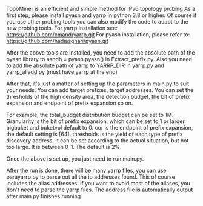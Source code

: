 TopoMiner is an efficient and simple method for IPv6 topology probing
As a first step, please install pyasn and yarrp in python 3.8 or higher. Of course if you use other probing tools you can also modify the code to adapt to the new probing tools.
For yarrp installation see: https://github.com/cmand/yarrp.git
For pyasn installation, please refer to: https://github.com/hadiasghari/pyasn.git

After the above tools are installed, you need to add the absolute path of the pyasn library to asndb = pyasn.pyasn() in Extract_prefix.py. 
Also you need to add the absolute path of yarrp to YARRP_DIR in yarrp.py and yarrp_alladd.py (must have yarrp at the end)

After that, it's just a matter of setting up the parameters in main.py to suit your needs. You can add target prefixes, target addresses.
You can set the thresholds of the high density area, the detection budget, the bit of prefix expansion and endpoint of prefix expansion so on.

For example, the total_budget distribution budget can be set to 1M.
Granularity is the bit of prefix expansion, which can be set to 1 or larger.
bigbuket and buketvol default to 0.
cor is the endpoint of prefix expansion, the default setting is [64].
thresholds is the yield of each type of prefix discovery address. 
It can be set according to the actual situation, but not too large. It is between 0-1. The default is 2%.

Once the above is set up, you just need to run main.py.

After the run is done, there will be many yarrp files, you can use parayarrp.py to parse out all the ip addresses found. This of course includes the alias addresses. If you want to avoid most of the aliases, you don't need to parse the yarrp files. The address file is automatically output after main.py finishes running.
